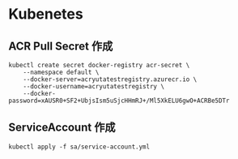 # Kubenetes

## ACR Pull Secret 作成
```
kubectl create secret docker-registry acr-secret \
    --namespace default \
    --docker-server=acryutatestregistry.azurecr.io \
    --docker-username=acryutatestregistry \
    --docker-password=xAUSR0+SF2+UbjsIsm5uSjcHHmRJ+/Ml5XkELU6gwO+ACRBe5DTr
```
## ServiceAccount 作成
```
kubectl apply -f sa/service-account.yml
```
